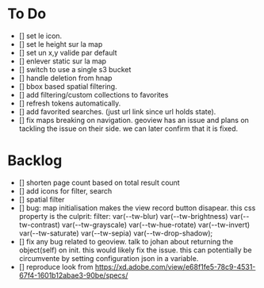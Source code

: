 # To Do

- [] set le icon.
- [] set le height sur la map
- [] set un x,y valide par default
- [] enlever static sur la map
- [] switch to use a single s3 bucket
- [] handle deletion from hnap
- [] bbox based spatial filtering.
- [] add filtering/custom collections to favorites
- [] refresh tokens automatically.
- [] add favorited searches. (just url link since url holds state).
- [] fix maps breaking on navigation. geoview has an issue and plans on tackling the issue on their side. we can later confirm that it is fixed.

# Backlog

- [] shorten page count based on total result count
- [] add icons for filter, search
- [] spatial filter
- [] bug: map initialisation makes the view record button disapear. this css property is the culprit: filter: var(--tw-blur) var(--tw-brightness) var(--tw-contrast) var(--tw-grayscale) var(--tw-hue-rotate) var(--tw-invert) var(--tw-saturate) var(--tw-sepia) var(--tw-drop-shadow);
- [] fix any bug related to geoview. talk to johan about returning the object(self) on init. this would likely fix the issue. this can potentially be circumvente by setting configuration json in a variable.
- [] reproduce look from https://xd.adobe.com/view/e68f1fe5-78c9-4531-67f4-1601b12abae3-90be/specs/

